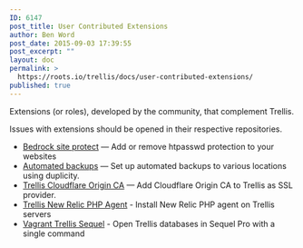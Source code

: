 ```yaml
---
ID: 6147
post_title: User Contributed Extensions
author: Ben Word
post_date: 2015-09-03 17:39:55
post_excerpt: ""
layout: doc
permalink: >
  https://roots.io/trellis/docs/user-contributed-extensions/
published: true
---
```

<p class="lead">Extensions (or roles), developed by the community, that complement Trellis.</p> 

Issues with extensions should be opened in their respective repositories.

* [Bedrock site protect](https://github.com/louim/bedrock-site-protect) — Add or remove htpasswd protection to your websites
* [Automated backups](https://galaxy.ansible.com/guilro/trellis-backup/) — Set up automated backups to various locations using duplicity.
* [Trellis Cloudflare Origin CA](https://www.typist.tech/projects/trellis-cloudflare-origin-ca) — Add Cloudflare Origin CA to Trellis as SSL provider.
* [Trellis New Relic PHP Agent](https://www.typist.tech/projects/trellis-newrelic-php) - Install New Relic PHP agent on Trellis servers
* [Vagrant Trellis Sequel](https://www.typist.tech/projects/vagrant-trellis-sequel) - Open Trellis databases in Sequel Pro with a single command
